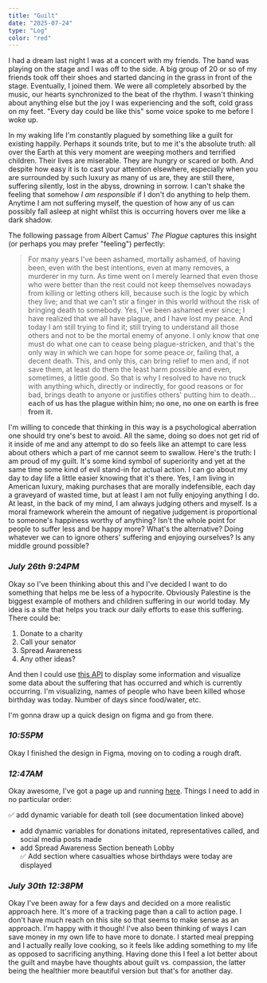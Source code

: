 ```yaml
---
title: "Guilt"
date: "2025-07-24"
type: "Log"
color: "red"
---
```


I had a dream last night I was at a concert with my friends. The band was playing on the stage and I was off to the side. A big group of 20 or so of my friends took off their shoes and started dancing in the grass in front of the stage. Eventually, I joined them. We were all completely absorbed by the music, our hearts synchronized to the beat of the rhythm. I wasn't thinking about anything else but the joy I was experiencing and the soft, cold grass on my feet. "Every day could be like this" some voice spoke to me before I woke up.

In my waking life I'm constantly plagued by something like a guilt for existing happily. Perhaps it sounds trite, but to me it's the absolute truth: all over the Earth at this very moment are weeping mothers and terrified children. Their lives are miserable. They are hungry or scared or both. And despite how easy it is to cast your attention elsewhere, especially when you are surrounded by such luxury as many of us are, they are still there, suffering silently, lost in the abyss, drowning in sorrow. I can't shake the feeling that somehow *I am responsible* if I don't do anything to help them. Anytime I am not suffering myself, the question of how any of us can possibly fall asleep at night whilst this is occurring hovers over me like a dark shadow.

The following passage from Albert Camus' *The Plague* captures this insight (or perhaps you may prefer "feeling") perfectly:

>For many years I've been ashamed, mortally ashamed, of having been, even with the best intentions, even at many removes, a murderer in my turn. As time went on I merely learned that even those who were better than the rest could not keep themselves nowadays from killing or letting others kill, because such is the logic by which they live; and that we can't stir a finger in this world without the risk of bringing death to somebody. Yes, I've been ashamed ever since; I have realized that we all have plague, and I have lost my peace. And today I am still trying to find it; still trying to understand all those others and not to be the mortal enemy of anyone. I only know that one must do what one can to cease being plague-stricken, and that's the only way in which we can hope for some peace or, failing that, a decent death. This, and only this, can bring relief to men and, if not save them, at least do them the least harm possible and even, sometimes, a little good. So that is why I resolved to have no truck with anything which, directly or indirectly, for good reasons or for bad, brings death to anyone or justifies others' putting him to death... **each of us has the plague within him; no one, no one on earth is free from it.** 

I'm willing to concede that thinking in this way is a psychological aberration one should try one's best to avoid. All the same, doing so does not get rid of it inside of me and any attempt to do so feels like an attempt to care less about others which a part of me cannot seem to swallow. Here's the truth: I am proud of my guilt. It's some kind symbol of superiority and yet at the same time some kind of evil stand-in for actual action. I can go about my day to day life a little easier knowing that it's there. Yes, I am living in American luxury, making purchases that are morally indefensible, each day a graveyard of wasted time, but at least I am not fully enjoying anything I do. At least, in the back of my mind, I am always judging others and myself. Is a moral framework wherein the amount of negative judgement is proportional to someone's happiness worthy of anything? Isn't the whole point for people to suffer less and be happy more? What's the alternative? Doing whatever we can to ignore others' suffering and enjoying ourselves? Is any middle ground possible? 

### *July 26th 9:24PM* 

Okay so I've been thinking about this and I've decided I want to do something that helps me be less of a hypocrite. Obviously Palestine is the biggest example of mothers and children suffering in our world today. My idea is a site that helps you track our daily efforts to ease this suffering. There could be:

1. Donate to a charity
2. Call your senator
3. Spread Awareness
4. Any other ideas?

And then I could use [this API](https://data.techforpalestine.org/docs/killed-in-gaza/) to display some information and visualize some data about the suffering that has occurred and which is currently occurring. I'm visualizing, names of people who have been killed whose birthday was today. Number of days since food/water, etc. 

I'm gonna draw up a quick design on figma and go from there.

### *10:55PM*

Okay I finished the design in Figma, moving on to coding a rough draft.

### *12:47AM*

Okay awesome, I've got a page up and running [here](https://tarekzaher.com/projects/be-a-helper). Things I need to add in no particular order:

✅ add dynamic variable for death toll (see documentation linked above)
* add dynamic variables for donations initated, representatives called, and social media posts made
* add Spread Awareness Section beneath Lobby    
✅ Add section where casualties whose birthdays were today are displayed

### *July 30th 12:38PM*

Okay I've been away for a few days and decided on a more realistic approach here. It's more of a tracking page than a call to action page. I don't have much reach on this site so that seems to make sense as an approach. I'm happy with it though! I've also been thinking of ways I can save money in my own life to have more to donate. I started meal prepping and I actually really love cooking, so it feels like adding something to my life as opposed to sacrificing anything. Having done this I feel a lot better about the guilt and maybe have thoughts about guilt vs. compassion, the latter being the healthier more beautiful version but that's for another day.
